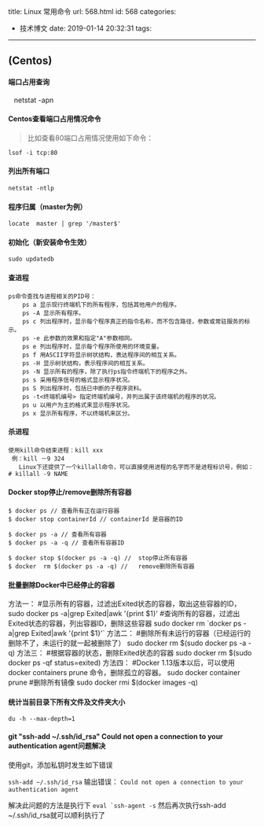 title: Linux 常用命令
url: 568.html
id: 568
categories:
  - 技术博文
date: 2019-01-14 20:32:31
tags:
---
(Centos)
--------

#### 端口占用查询

    netstat -apn
#### Centos查看端口占用情况命令
>比如查看80端口占用情况使用如下命令：

`lsof -i tcp:80`
#### 列出所有端口

`netstat -ntlp`

#### 程序归属（master为例）

    locate  master | grep '/master$'

#### 初始化（新安装命令生效）

    sudo updatedb

#### 查进程

    ps命令查找与进程相关的PID号：
        ps a 显示现行终端机下的所有程序，包括其他用户的程序。
        ps -A 显示所有程序。
        ps c 列出程序时，显示每个程序真正的指令名称，而不包含路径，参数或常驻服务的标示。
        ps -e 此参数的效果和指定"A"参数相同。
        ps e 列出程序时，显示每个程序所使用的环境变量。
        ps f 用ASCII字符显示树状结构，表达程序间的相互关系。
        ps -H 显示树状结构，表示程序间的相互关系。
        ps -N 显示所有的程序，除了执行ps指令终端机下的程序之外。
        ps s 采用程序信号的格式显示程序状况。
        ps S 列出程序时，包括已中断的子程序资料。
        ps -t<终端机编号> 指定终端机编号，并列出属于该终端机的程序的状况。
        ps u 以用户为主的格式来显示程序状况。
        ps x 显示所有程序，不以终端机来区分。
    

#### 杀进程

    使用kill命令结束进程：kill xxx
     例：kill －9 324
       Linux下还提供了一个killall命令，可以直接使用进程的名字而不是进程标识号，例如：# killall -9 NAME

#### Docker stop停止/remove删除所有容器

    $ docker ps // 查看所有正在运行容器
    $ docker stop containerId // containerId 是容器的ID
    
    $ docker ps -a // 查看所有容器
    $ docker ps -a -q // 查看所有容器ID
    
    $ docker stop $(docker ps -a -q) //  stop停止所有容器
    $ docker  rm $(docker ps -a -q) //   remove删除所有容器

#### 批量删除Docker中已经停止的容器

方法一： #显示所有的容器，过滤出Exited状态的容器，取出这些容器的ID， sudo docker ps -a|grep Exited|awk '{print $1}' #查询所有的容器，过滤出Exited状态的容器，列出容器ID，删除这些容器 sudo docker rm \`docker ps -a|grep Exited|awk '{print $1}'\` 方法二： #删除所有未运行的容器（已经运行的删除不了，未运行的就一起被删除了） sudo docker rm $(sudo docker ps -a -q) 方法三： #根据容器的状态，删除Exited状态的容器 sudo docker rm $(sudo docker ps -qf status=exited) 方法四： #Docker 1.13版本以后，可以使用 docker containers prune 命令，删除孤立的容器。 sudo docker container prune #删除所有镜像 sudo docker rmi $(docker images -q)

#### 统计当前目录下所有文件及文件夹大小

    du -h --max-depth=1
    
    
#### git "ssh-add ~/.ssh/id_rsa" Could not open a connection to your authentication agent问题解决
使用git，添加私钥时发生如下错误

```ssh-add ~/.ssh/id_rsa```
输出错误： ```Could not open a connection to your authentication agent```

解决此问题的方法是执行下
```eval `ssh-agent -s```
然后再次执行ssh-add ~/.ssh/id_rsa就可以顺利执行了